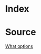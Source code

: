 # Index

# Source

[What options](https://blog.logrocket.com/creating-offline-first-react-native-app/)
